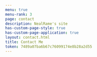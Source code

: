 ```yaml
---
menu: true
menu-rank: 3
page: contact
description: NealRame's site
has-custom-page-style: true
has-custom-page-application: true
layout: contact.html
title: Contact Me
token: 7489a07ba6b67c76099174e8b28a2d55
---
```

